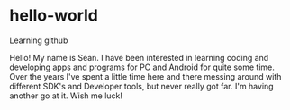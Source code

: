 # hello-world
Learning github

Hello! My name is Sean.
I have been interested in learning coding and developing apps and programs for PC and Android for quite some time.
Over the years I've spent a little time here and there messing around with different SDK's and Developer tools, but never really got far.
I'm having another go at it.
Wish me luck!
